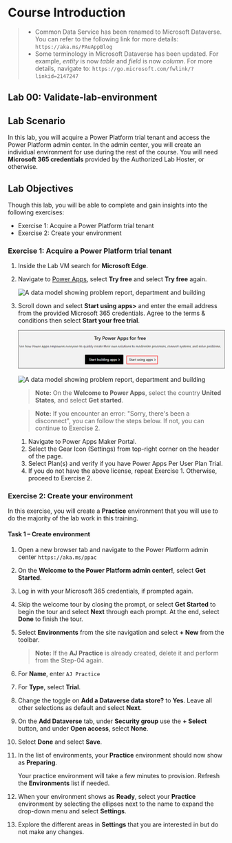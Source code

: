 # Course Introduction
 
> - Common Data Service has been renamed to Microsoft Dataverse. You can refer to the following link for more details: `https://aka.ms/PAuAppBlog`
> - Some terminology in Microsoft Dataverse has been updated. For example, *entity* is now *table* and *field* is now *column*. For more details, navigate to: `https://go.microsoft.com/fwlink/?linkid=2147247`
 
## Lab 00: Validate-lab-environment
 
## Lab Scenario
 
In this lab, you will acquire a Power Platform trial tenant and access the Power Platform admin center. In the admin center, you will create an individual environment for use during the rest of the course. You will need **Microsoft 365 credentials** provided by the Authorized Lab Hoster, or otherwise.
 
## Lab Objectives
 
Though this lab, you will be able to complete and gain insights into the following exercises:
 
-  Exercise 1: Acquire a Power Platform trial tenant
-  Exercise 2: Create your environment
 
### Exercise 1: Acquire a Power Platform trial tenant

1. Inside the Lab VM search for **Microsoft Edge**.

1.  Navigate to [Power Apps](https://powerapps.microsoft.com/), select **Try free** and select **Try free** again.

    ![A data model showing problem report, department and building](03-2/media/tryfree.png)

1. Scroll down and select **Start using apps>** and enter the email address from the provided Microsoft 365 credentials. Agree to the terms & conditions then select **Start your free trial**.

    ![A data model showing problem report, department and building](01/media/pa1.png)

    ![A data model showing problem report, department and building](03-2/media/lab011.png)


    >**Note:** On the **Welcome to Power Apps**, select the country **United States**, and select **Get started**.

    >**Note:** If you encounter an error: "Sorry, there's been a disconnect", you can follow the steps below. If not, you can continue to Exercise 2.

    1. Navigate to Power Apps Maker Portal.
    1. Select the Gear Icon (Settings) from top-right corner on the header of the page.
    1. Select Plan(s) and verify if you have Power Apps Per User Plan Trial.
    1. If you do not have the above license, repeat Exercise 1. Otherwise, proceed to Exercise 2.
  
### Exercise 2: Create your environment
 
In this exercise, you will create a **Practice** environment that you will use to do the majority of the lab work in this training.
 
#### Task 1 – Create environment
 
1.  Open a new browser tab and navigate to the Power Platform admin center `https://aka.ms/ppac` 

1. On the **Welcome to the Power Platform admin center!**, select **Get Started**.

2.  Log in with your Microsoft 365 credentials, if prompted again.
 
3.  Skip the welcome tour by closing the prompt, or select **Get Started** to begin the tour and select **Next** through each prompt. At the end, select **Done** to finish the tour.
 
4.  Select **Environments** from the site navigation and select **+ New** from the toolbar.

    >**Note:** If the **AJ Practice** is already created, delete it and perform from the Step-04 again.

5.  For **Name**, enter `AJ Practice`

6.  For **Type**, select **Trial**. 

7.  Change the toggle on **Add a Dataverse data store?** to **Yes**. Leave all other selections as default and select **Next**.
 
8.  On the **Add Dataverse** tab, under **Security group** use the **+ Select** button, and under **Open access**, select **None**.

9.  Select **Done** and select **Save**.
 
10. In the list of environments, your **Practice** environment should now show as **Preparing**.
 
    Your practice environment will take a few minutes to provision. Refresh the **Environments** list if needed.
 
11. When your environment shows as **Ready**, select your **Practice** environment by selecting the ellipses next to the name to expand the drop-down menu and select **Settings**.
 
12. Explore the different areas in **Settings** that you are interested in but do not make any changes. 
